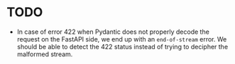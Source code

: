 # TODO

- In case of error 422 when Pydantic does not properly decode the request on the FastAPI side, we end up with an `end-of-stream` error. We should be able to detect the 422 status instead of trying to decipher the malformed stream.
